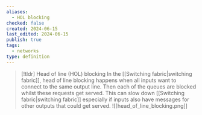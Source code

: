 ```yaml
---
aliases:
  - HOL blocking
checked: false
created: 2024-06-15
last_edited: 2024-06-15
publish: true
tags:
  - networks
type: definition
---
```

>[!tldr] Head of line (HOL) blocking
>In the [[Switching fabric|switching fabric]], head of line blocking happens when all inputs want to connect to the same output line. Then each of the queues are blocked whilst these requests get served. This can slow down [[Switching fabric|switching fabric]] especially if inputs also have messages for other outputs that could get served.
>![[head_of_line_blocking.png]]

